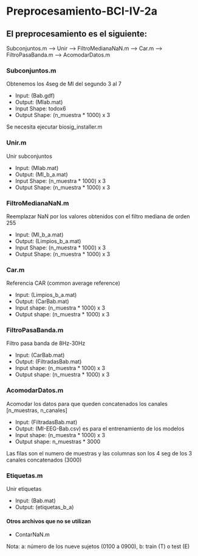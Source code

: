 # Preprocesamiento-BCI-IV-2a
## El preprocesamiento es el siguiente:
Subconjuntos.m --> Unir --> FiltroMedianaNaN.m --> Car.m --> FiltroPasaBanda.m --> AcomodarDatos.m

### Subconjuntos.m
Obtenemos los 4seg de MI del segundo 3 al 7
* Input: (Bab.gdf)
* Output: (MIab.mat)
* Input Shape: todox6
* Output Shape: (n_muestra * 1000) x 3

Se necesita ejecutar biosig_installer.m

### Unir.m
Unir subconjuntos
* Input: (MIab.mat)
* Output: (MI_b_a.mat)
* Input Shape: (n_muestra * 1000) x 3
* Output Shape: (n_muestra * 1000) x 3

### FiltroMedianaNaN.m
Reemplazar NaN por los valores obtenidos con el filtro mediana de orden 255
* Input: (MI_b_a.mat)
* Output: (Limpios_b_a.mat)
* Input Shape: (n_muestra * 1000) x 3
* Output Shape: (n_muestra * 1000) x 3

### Car.m
Referencia CAR (common average reference)
* Input: (Limpios_b_a.mat)
* Output: (CarBab.mat)
* Input shape: (n_muestra * 1000) x 3
* Output shape: (n_muestra * 1000) x 3

### FiltroPasaBanda.m
Filtro pasa banda de 8Hz-30Hz
* Input: (CarBab.mat)
* Output: (FiltradasBab.mat)
* Input shape: (n_muestra * 1000) x 3
* Output shape: (n_muestra * 1000) x 3

### AcomodarDatos.m
Acomodar los datos para que queden concatenados los canales [n_muestras, n_canales]
* Input: (FiltradasBab.mat)
* Output: (MI-EEG-Bab.csv) es para el entrenamiento de los modelos
* Input shape: (n_muestra * 1000) x 3
* Output shape: n_muestras * 3000

Las filas son el numero de muestras y las columnas son los 4 seg de los 3 canales concatenados (3000)

### Etiquetas.m
Unir etiquetas
* Input: (Bab.mat)
* Output: (etiquetas_b_a)

#### Otros archivos que no se utilizan
* ContarNaN.m

Nota: a: número de los nueve sujetos (0100 a 0900), b: train (T) o test (E)
